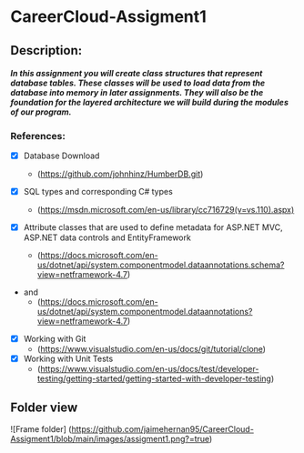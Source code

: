 #  CareerCloud-Assigment1
## Description:
##### In this assignment you will create class structures that represent database tables. These classes will be used to load data from the database into memory in later assignments. They will also be the foundation for the layered architecture we will build during the modules of our program.

### References:

- [x] Database Download 
    - (https://github.com/johnhinz/HumberDB.git)
    
- [x] SQL types and corresponding C# types 
    - (https://msdn.microsoft.com/en-us/library/cc716729(v=vs.110).aspx)

- [x]  Attribute classes that are used to define metadata for ASP.NET MVC, ASP.NET data controls and EntityFramework
    - (https://docs.microsoft.com/en-us/dotnet/api/system.componentmodel.dataannotations.schema?view=netframework-4.7)
- and
    - (https://docs.microsoft.com/en-us/dotnet/api/system.componentmodel.dataannotations?view=netframework-4.7)
- [x]  Working with Git 
    - (https://www.visualstudio.com/en-us/docs/git/tutorial/clone)
- [x] Working with Unit Tests
    - (https://www.visualstudio.com/en-us/docs/test/developer-testing/getting-started/getting-started-with-developer-testing)


## Folder view

![Frame folder] (https://github.com/jaimehernan95/CareerCloud-Assigment1/blob/main/images/assigment1.png?=true)
